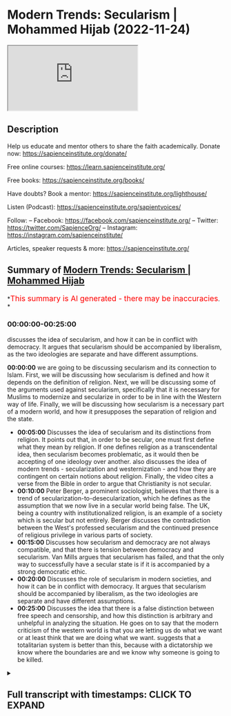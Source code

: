 # Modern Trends: Secularism | Mohammed Hijab (2022-11-24)

<iframe loading='lazy' allow='autoplay' src='https://www.youtube.com/embed/hDmxvZ4QAw0'></iframe>

## Description

Help us educate and mentor others to share the faith academically.
Donate now: <https://sapienceinstitute.org/donate/>

Free online courses: <https://learn.sapienceinstitute.org/>

Free books: <https://sapienceinstitute.org/books/>

Have doubts? Book a mentor: <https://sapienceinstitute.org/lighthouse/>

Listen (Podcast): <https://sapienceinstitute.org/sapientvoices/>

Follow:
– Facebook: <https://facebook.com/sapienceinstitute.org/>
– Twitter: <https://twitter.com/SapienceOrg/>
– Instagram: <https://instagram.com/sapienceinstitute/>

Articles, speaker requests & more: <https://sapienceinstitute.org/>

## Summary of [Modern Trends: Secularism | Mohammed Hijab](https://www.youtube.com/watch?v=hDmxvZ4QAw0)

*<span style="color:red; font-size:125%">This summary is AI generated - there may be inaccuracies</span>. *

### <a onclick="modifyYTiframeseektime('0')">00:00:00-00:25:00</a>

 discusses the idea of secularism, and how it can be in conflict with democracy. It argues that secularism should be accompanied by liberalism, as the two ideologies are separate and have different assumptions.

**<a onclick="modifyYTiframeseektime('0')">00:00:00</a>**  we are going to be discussing secularism and its connection to Islam. First, we will be discussing how secularism is defined and how it depends on the definition of religion. Next, we will be discussing some of the arguments used against secularism, specifically that it is necessary for Muslims to modernize and secularize in order to be in line with the Western way of life. Finally, we will be discussing how secularism is a necessary part of a modern world, and how it presupposes the separation of religion and the state.

* **<a onclick="modifyYTiframeseektime('300')">00:05:00</a>** Discusses the idea of secularism and its distinctions from religion. It points out that, in order to be secular, one must first define what they mean by religion. If one defines religion as a transcendental idea, then secularism becomes problematic, as it would then be accepting of one ideology over another.  also discusses the idea of modern trends - secularization and westernization - and how they are contingent on certain notions about religion. Finally, the video cites a verse from the Bible in order to argue that Christianity is not secular.
* **<a onclick="modifyYTiframeseektime('600')">00:10:00</a>** Peter Berger, a prominent sociologist, believes that there is a trend of secularization-to-desecularization, which he defines as the assumption that we now live in a secular world being false. The UK, being a country with institutionalized religion, is an example of a society which is secular but not entirely. Berger discusses the contradiction between the West's professed secularism and the continued presence of religious privilege in various parts of society.
* **<a onclick="modifyYTiframeseektime('900')">00:15:00</a>** Discusses how secularism and democracy are not always compatible, and that there is tension between democracy and secularism. Van Mills argues that secularism has failed, and that the only way to successfully have a secular state is if it is accompanied by a strong democratic ethic.
* **<a onclick="modifyYTiframeseektime('1200')">00:20:00</a>** Discusses the role of secularism in modern societies, and how it can be in conflict with democracy. It argues that secularism should be accompanied by liberalism, as the two ideologies are separate and have different assumptions.
* **<a onclick="modifyYTiframeseektime('1500')">00:25:00</a>** Discusses the idea that there is a false distinction between free speech and censorship, and how this distinction is arbitrary and unhelpful in analyzing the situation. He goes on to say that the modern criticism of the western world is that you are letting us do what we want or at least think that we are doing what we want. suggests that a totalitarian system is better than this, because with a dictatorship we know where the boundaries are and we know why someone is going to be killed.

<details><summary><h2>Full transcript with timestamps: CLICK TO EXPAND</h2></summary>

<a onclick="modifyYTiframeseektime('0')">0:00:00</a> oh  
<a onclick="modifyYTiframeseektime('6')">0:00:06</a> foreign  
<a onclick="modifyYTiframeseektime('9')">0:00:09</a> to the second session on the modern  
<a onclick="modifyYTiframeseektime('11')">0:00:11</a> Trends module today we're going to be  
<a onclick="modifyYTiframeseektime('14')">0:00:14</a> talking about secularism and its  
<a onclick="modifyYTiframeseektime('16')">0:00:16</a> connection with Islam in the Muslim  
<a onclick="modifyYTiframeseektime('17')">0:00:17</a> World  
<a onclick="modifyYTiframeseektime('18')">0:00:18</a> um of course secularism is something we  
<a onclick="modifyYTiframeseektime('20')">0:00:20</a> didn't actually formally cover in the  
<a onclick="modifyYTiframeseektime('22')">0:00:22</a> London area and it's something very  
<a onclick="modifyYTiframeseektime('24')">0:00:24</a> important not least because of something  
<a onclick="modifyYTiframeseektime('26')">0:00:26</a> which keeps coming up in discourses with  
<a onclick="modifyYTiframeseektime('28')">0:00:28</a> Muslims and non-muslims when I had  
<a onclick="modifyYTiframeseektime('29')">0:00:29</a> discussion with Jordan Peterson this  
<a onclick="modifyYTiframeseektime('32')">0:00:32</a> kind of was uh uh brought up in effect  
<a onclick="modifyYTiframeseektime('34')">0:00:34</a> before I had my first discussion with  
<a onclick="modifyYTiframeseektime('36')">0:00:36</a> him  
<a onclick="modifyYTiframeseektime('37')">0:00:37</a> it was one of his major criticisms of  
<a onclick="modifyYTiframeseektime('39')">0:00:39</a> Islam and so and this is something you  
<a onclick="modifyYTiframeseektime('41')">0:00:41</a> find in the western Academy a lot of  
<a onclick="modifyYTiframeseektime('43')">0:00:43</a> people will say like you know  
<a onclick="modifyYTiframeseektime('45')">0:00:45</a> uh why Islam isn't secular is the reason  
<a onclick="modifyYTiframeseektime('49')">0:00:49</a> why it's behind for example and this is  
<a onclick="modifyYTiframeseektime('51')">0:00:51</a> one of the main arguments they use  
<a onclick="modifyYTiframeseektime('52')">0:00:52</a> in fact they say that  
<a onclick="modifyYTiframeseektime('55')">0:00:55</a> this is connected to issues to do with  
<a onclick="modifyYTiframeseektime('57')">0:00:57</a> the Reformation  
<a onclick="modifyYTiframeseektime('58')">0:00:58</a> I try to enumerate the kind of uh  
<a onclick="modifyYTiframeseektime('62')">0:01:02</a> the kind of arguments the main arguments  
<a onclick="modifyYTiframeseektime('65')">0:01:05</a> that are used about this they say the  
<a onclick="modifyYTiframeseektime('68')">0:01:08</a> first catalog is Islam slash Muslims  
<a onclick="modifyYTiframeseektime('71')">0:01:11</a> needs to modernize and so really what  
<a onclick="modifyYTiframeseektime('74')">0:01:14</a> they mean by modernize is to secularize  
<a onclick="modifyYTiframeseektime('76')">0:01:16</a> and that's one of the things they one of  
<a onclick="modifyYTiframeseektime('77')">0:01:17</a> the staple part of a modern world is the  
<a onclick="modifyYTiframeseektime('80')">0:01:20</a> secular order  
<a onclick="modifyYTiframeseektime('81')">0:01:21</a> the second kind of argument is uses like  
<a onclick="modifyYTiframeseektime('83')">0:01:23</a> Islam or Muslims need to secularize and  
<a onclick="modifyYTiframeseektime('85')">0:01:25</a> they just say it like that they need to  
<a onclick="modifyYTiframeseektime('88')">0:01:28</a> do that  
<a onclick="modifyYTiframeseektime('89')">0:01:29</a> and the third one is Islam Muslims need  
<a onclick="modifyYTiframeseektime('91')">0:01:31</a> to westernize  
<a onclick="modifyYTiframeseektime('93')">0:01:33</a> and they are less likely to put in those  
<a onclick="modifyYTiframeseektime('94')">0:01:34</a> in those terms because it has Colonial  
<a onclick="modifyYTiframeseektime('96')">0:01:36</a> connotations  
<a onclick="modifyYTiframeseektime('98')">0:01:38</a> but these are the three kinds of ways  
<a onclick="modifyYTiframeseektime('100')">0:01:40</a> that it can be put across now the word  
<a onclick="modifyYTiframeseektime('103')">0:01:43</a> secular itself  
<a onclick="modifyYTiframeseektime('105')">0:01:45</a> etymologically comes from the Latin root  
<a onclick="modifyYTiframeseektime('108')">0:01:48</a> word meaning that which relates to the  
<a onclick="modifyYTiframeseektime('109')">0:01:49</a> world yeah  
<a onclick="modifyYTiframeseektime('111')">0:01:51</a> and is in opposition to the church  
<a onclick="modifyYTiframeseektime('115')">0:01:55</a> and it's a belief or ideological  
<a onclick="modifyYTiframeseektime('118')">0:01:58</a> commitment to the separation of religion  
<a onclick="modifyYTiframeseektime('121')">0:02:01</a> and this uh worldly effect this is from  
<a onclick="modifyYTiframeseektime('123')">0:02:03</a> Kenny  
<a onclick="modifyYTiframeseektime('125')">0:02:05</a> uh secular secularization is the process  
<a onclick="modifyYTiframeseektime('127')">0:02:07</a> because secularism is the word and  
<a onclick="modifyYTiframeseektime('130')">0:02:10</a> secularization  
<a onclick="modifyYTiframeseektime('132')">0:02:12</a> according to Burger is the process by  
<a onclick="modifyYTiframeseektime('135')">0:02:15</a> which sectors of society and cultures  
<a onclick="modifyYTiframeseektime('137')">0:02:17</a> are removed from the domination of  
<a onclick="modifyYTiframeseektime('139')">0:02:19</a> religious institutions  
<a onclick="modifyYTiframeseektime('141')">0:02:21</a> vernacularly if you look at the  
<a onclick="modifyYTiframeseektime('143')">0:02:23</a> dictionaries  
<a onclick="modifyYTiframeseektime('144')">0:02:24</a> secularism is really the separation  
<a onclick="modifyYTiframeseektime('146')">0:02:26</a> between church and state now already  
<a onclick="modifyYTiframeseektime('150')">0:02:30</a> what if if you really think about this  
<a onclick="modifyYTiframeseektime('154')">0:02:34</a> which should strike you as one of the  
<a onclick="modifyYTiframeseektime('156')">0:02:36</a> main things about the word secular  
<a onclick="modifyYTiframeseektime('158')">0:02:38</a> is that the definition itself  
<a onclick="modifyYTiframeseektime('162')">0:02:42</a> I should ask maybe I should ask what  
<a onclick="modifyYTiframeseektime('164')">0:02:44</a> does the definition depend on  
<a onclick="modifyYTiframeseektime('166')">0:02:46</a> the one second what is the definition  
<a onclick="modifyYTiframeseektime('168')">0:02:48</a> depend on  
<a onclick="modifyYTiframeseektime('169')">0:02:49</a> if I say  
<a onclick="modifyYTiframeseektime('171')">0:02:51</a> secularism  
<a onclick="modifyYTiframeseektime('173')">0:02:53</a> a separation between religion religious  
<a onclick="modifyYTiframeseektime('175')">0:02:55</a> institutions or religion and the state  
<a onclick="modifyYTiframeseektime('177')">0:02:57</a> what does the definition of secularism  
<a onclick="modifyYTiframeseektime('180')">0:03:00</a> ultimately depend on the the definition  
<a onclick="modifyYTiframeseektime('183')">0:03:03</a> of  
<a onclick="modifyYTiframeseektime('185')">0:03:05</a> yes  
<a onclick="modifyYTiframeseektime('186')">0:03:06</a> it presupposes that there's already a  
<a onclick="modifyYTiframeseektime('189')">0:03:09</a> distinction between those two things  
<a onclick="modifyYTiframeseektime('190')">0:03:10</a> okay but what so what do we need to if  
<a onclick="modifyYTiframeseektime('193')">0:03:13</a> if you didn't have this thing you  
<a onclick="modifyYTiframeseektime('195')">0:03:15</a> couldn't have secularism  
<a onclick="modifyYTiframeseektime('197')">0:03:17</a> there you have it thank you very much  
<a onclick="modifyYTiframeseektime('198')">0:03:18</a> okay that's right without religion they  
<a onclick="modifyYTiframeseektime('200')">0:03:20</a> cannot be secularism  
<a onclick="modifyYTiframeseektime('202')">0:03:22</a> think about this about it's quite ironic  
<a onclick="modifyYTiframeseektime('204')">0:03:24</a> actually  
<a onclick="modifyYTiframeseektime('205')">0:03:25</a> because secularism is a is it is a  
<a onclick="modifyYTiframeseektime('208')">0:03:28</a> separation between religion and  
<a onclick="modifyYTiframeseektime('210')">0:03:30</a> institutions or government or whatever  
<a onclick="modifyYTiframeseektime('211')">0:03:31</a> it may be so you can't have secularism  
<a onclick="modifyYTiframeseektime('213')">0:03:33</a> without religion so it's not ironic that  
<a onclick="modifyYTiframeseektime('215')">0:03:35</a> the thing you want to get rid of is a  
<a onclick="modifyYTiframeseektime('217')">0:03:37</a> thing you need to form what you have  
<a onclick="modifyYTiframeseektime('220')">0:03:40</a> think think of that for a second then  
<a onclick="modifyYTiframeseektime('222')">0:03:42</a> you have another issue here which is  
<a onclick="modifyYTiframeseektime('223')">0:03:43</a> that if we're saying secularism is a is  
<a onclick="modifyYTiframeseektime('227')">0:03:47</a> the division between religion and the  
<a onclick="modifyYTiframeseektime('229')">0:03:49</a> state or the institutions or whatever it  
<a onclick="modifyYTiframeseektime('231')">0:03:51</a> may be  
<a onclick="modifyYTiframeseektime('232')">0:03:52</a> then now what do we need to know what  
<a onclick="modifyYTiframeseektime('234')">0:03:54</a> the definition of is religion what is  
<a onclick="modifyYTiframeseektime('237')">0:03:57</a> what constitutes us religion what  
<a onclick="modifyYTiframeseektime('238')">0:03:58</a> doesn't constitute as religion  
<a onclick="modifyYTiframeseektime('240')">0:04:00</a> and this is an area of great controversy  
<a onclick="modifyYTiframeseektime('243')">0:04:03</a> because if you look at addiction  
<a onclick="modifyYTiframeseektime('245')">0:04:05</a> obviously they're going to say all kinds  
<a onclick="modifyYTiframeseektime('247')">0:04:07</a> of things about what religion is a  
<a onclick="modifyYTiframeseektime('248')">0:04:08</a> belief in a Divine being and ritual Acts  
<a onclick="modifyYTiframeseektime('252')">0:04:12</a> or these kinds of things this is  
<a onclick="modifyYTiframeseektime('253')">0:04:13</a> dictionary definition but when you look  
<a onclick="modifyYTiframeseektime('255')">0:04:15</a> at closely when you look at what  
<a onclick="modifyYTiframeseektime('257')">0:04:17</a> sociologists have said  
<a onclick="modifyYTiframeseektime('259')">0:04:19</a> some sociologists  
<a onclick="modifyYTiframeseektime('262')">0:04:22</a> have stated  
<a onclick="modifyYTiframeseektime('263')">0:04:23</a> I think Charles Taylor is one of them  
<a onclick="modifyYTiframeseektime('266')">0:04:26</a> Charles Taylor  
<a onclick="modifyYTiframeseektime('267')">0:04:27</a> has has stated that  
<a onclick="modifyYTiframeseektime('271')">0:04:31</a> religion can  
<a onclick="modifyYTiframeseektime('273')">0:04:33</a> include any transcendental idea  
<a onclick="modifyYTiframeseektime('276')">0:04:36</a> even durkheim from what I remember once  
<a onclick="modifyYTiframeseektime('279')">0:04:39</a> again included  
<a onclick="modifyYTiframeseektime('281')">0:04:41</a> ideologies into the mix many  
<a onclick="modifyYTiframeseektime('283')">0:04:43</a> sociologists said you don't necessarily  
<a onclick="modifyYTiframeseektime('285')">0:04:45</a> need  
<a onclick="modifyYTiframeseektime('286')">0:04:46</a> a divine  
<a onclick="modifyYTiframeseektime('288')">0:04:48</a> being or something like that for  
<a onclick="modifyYTiframeseektime('290')">0:04:50</a> something to be a religion that's why  
<a onclick="modifyYTiframeseektime('292')">0:04:52</a> Buddhism is not really some say it's a  
<a onclick="modifyYTiframeseektime('295')">0:04:55</a> religion some say it's not religion but  
<a onclick="modifyYTiframeseektime('296')">0:04:56</a> it depends on what kind of definition of  
<a onclick="modifyYTiframeseektime('298')">0:04:58</a> religion you're using  
<a onclick="modifyYTiframeseektime('300')">0:05:00</a> man not all Buddhists believe in God not  
<a onclick="modifyYTiframeseektime('302')">0:05:02</a> all Hindus believe in God we covered  
<a onclick="modifyYTiframeseektime('304')">0:05:04</a> this when we talked about Hinduism so  
<a onclick="modifyYTiframeseektime('306')">0:05:06</a> something we even discussed the fact  
<a onclick="modifyYTiframeseektime('307')">0:05:07</a> that it can be an atheist Hindu  
<a onclick="modifyYTiframeseektime('310')">0:05:10</a> some Hindus classify themselves as a  
<a onclick="modifyYTiframeseektime('312')">0:05:12</a> atheist  
<a onclick="modifyYTiframeseektime('314')">0:05:14</a> you know they say we don't believe in  
<a onclick="modifyYTiframeseektime('315')">0:05:15</a> these Gods this is just like a you know  
<a onclick="modifyYTiframeseektime('317')">0:05:17</a> myth for us but it's part of our culture  
<a onclick="modifyYTiframeseektime('319')">0:05:19</a> and whatever  
<a onclick="modifyYTiframeseektime('321')">0:05:21</a> so the point is is what is religion  
<a onclick="modifyYTiframeseektime('323')">0:05:23</a> that is itself something which is open  
<a onclick="modifyYTiframeseektime('325')">0:05:25</a> to discussion  
<a onclick="modifyYTiframeseektime('327')">0:05:27</a> but then if we say it's a transcendental  
<a onclick="modifyYTiframeseektime('329')">0:05:29</a> idea we have a real big problem here  
<a onclick="modifyYTiframeseektime('331')">0:05:31</a> because if we say liberalism is a  
<a onclick="modifyYTiframeseektime('333')">0:05:33</a> religion  
<a onclick="modifyYTiframeseektime('335')">0:05:35</a> if we actually state that liberalism is  
<a onclick="modifyYTiframeseektime('336')">0:05:36</a> religion  
<a onclick="modifyYTiframeseektime('338')">0:05:38</a> and most secular states are liberal  
<a onclick="modifyYTiframeseektime('340')">0:05:40</a> democracies  
<a onclick="modifyYTiframeseektime('342')">0:05:42</a> then secularism is on the mind  
<a onclick="modifyYTiframeseektime('345')">0:05:45</a> do you see what's going on there it's  
<a onclick="modifyYTiframeseektime('346')">0:05:46</a> very problematic  
<a onclick="modifyYTiframeseektime('348')">0:05:48</a> so if you say no religion must be those  
<a onclick="modifyYTiframeseektime('351')">0:05:51</a> things which you have a divine  
<a onclick="modifyYTiframeseektime('353')">0:05:53</a> you know you know being worthy of  
<a onclick="modifyYTiframeseektime('356')">0:05:56</a> worship  
<a onclick="modifyYTiframeseektime('358')">0:05:58</a> or something like that so Buddhism is  
<a onclick="modifyYTiframeseektime('361')">0:06:01</a> not a religion then so can I have a  
<a onclick="modifyYTiframeseektime('363')">0:06:03</a> Buddha state  
<a onclick="modifyYTiframeseektime('364')">0:06:04</a> if I have a Buddhist state am I am I  
<a onclick="modifyYTiframeseektime('366')">0:06:06</a> endangering the secular ethical if I  
<a onclick="modifyYTiframeseektime('368')">0:06:08</a> have a hint to say am I endangering a  
<a onclick="modifyYTiframeseektime('370')">0:06:10</a> secular ethic or not but then if I'm  
<a onclick="modifyYTiframeseektime('372')">0:06:12</a> allowed the Hindu say why am I not allow  
<a onclick="modifyYTiframeseektime('374')">0:06:14</a> the Muslim one  
<a onclick="modifyYTiframeseektime('376')">0:06:16</a> then you know this thing has become very  
<a onclick="modifyYTiframeseektime('378')">0:06:18</a> dangerous now they don't even know where  
<a onclick="modifyYTiframeseektime('380')">0:06:20</a> to start and where to end and this is  
<a onclick="modifyYTiframeseektime('382')">0:06:22</a> where the conversation conversation  
<a onclick="modifyYTiframeseektime('383')">0:06:23</a> should start  
<a onclick="modifyYTiframeseektime('384')">0:06:24</a> what are you defining as religion and  
<a onclick="modifyYTiframeseektime('386')">0:06:26</a> why should those things only be religion  
<a onclick="modifyYTiframeseektime('389')">0:06:29</a> especially when there's a scholarly  
<a onclick="modifyYTiframeseektime('390')">0:06:30</a> backing for all these other things to be  
<a onclick="modifyYTiframeseektime('392')">0:06:32</a> called religion  
<a onclick="modifyYTiframeseektime('395')">0:06:35</a> and so these Notions of modernization  
<a onclick="modifyYTiframeseektime('397')">0:06:37</a> and secularization or westernization  
<a onclick="modifyYTiframeseektime('402')">0:06:42</a> are all contingent on these on these  
<a onclick="modifyYTiframeseektime('404')">0:06:44</a> Notions first we have to Define what we  
<a onclick="modifyYTiframeseektime('406')">0:06:46</a> mean by secularism or we have to Define  
<a onclick="modifyYTiframeseektime('408')">0:06:48</a> by religion and what is the separation  
<a onclick="modifyYTiframeseektime('412')">0:06:52</a> so any questions on this one on this  
<a onclick="modifyYTiframeseektime('414')">0:06:54</a> point so far  
<a onclick="modifyYTiframeseektime('416')">0:06:56</a> no okay  
<a onclick="modifyYTiframeseektime('418')">0:06:58</a> we'll go to the next thing  
<a onclick="modifyYTiframeseektime('422')">0:07:02</a> a lot of people  
<a onclick="modifyYTiframeseektime('424')">0:07:04</a> actually cite the verse in the Bible and  
<a onclick="modifyYTiframeseektime('427')">0:07:07</a> I'll read it to you which is in Mark  
<a onclick="modifyYTiframeseektime('429')">0:07:09</a> chapter 12 verse number 17.  
<a onclick="modifyYTiframeseektime('431')">0:07:11</a> give to Caesar what belongs to Caesar  
<a onclick="modifyYTiframeseektime('433')">0:07:13</a> and give to God what belongs to God  
<a onclick="modifyYTiframeseektime('435')">0:07:15</a> and to be honest with you this is taken  
<a onclick="modifyYTiframeseektime('437')">0:07:17</a> out of context  
<a onclick="modifyYTiframeseektime('438')">0:07:18</a> because the context here is taxation  
<a onclick="modifyYTiframeseektime('441')">0:07:21</a> it's like you know give to Caesar  
<a onclick="modifyYTiframeseektime('442')">0:07:22</a> belongs to Caesar doesn't necessarily  
<a onclick="modifyYTiframeseektime('444')">0:07:24</a> mean that's God's rights should overtake  
<a onclick="modifyYTiframeseektime('446')">0:07:26</a> or the Caesar's right should overtake  
<a onclick="modifyYTiframeseektime('448')">0:07:28</a> God's rights  
<a onclick="modifyYTiframeseektime('450')">0:07:30</a> this was not if you look at the the  
<a onclick="modifyYTiframeseektime('452')">0:07:32</a> verses before and after it's talking  
<a onclick="modifyYTiframeseektime('454')">0:07:34</a> about give tax to your state basically  
<a onclick="modifyYTiframeseektime('457')">0:07:37</a> it's not saying that you know God's  
<a onclick="modifyYTiframeseektime('458')">0:07:38</a> rights are undermined and if if you know  
<a onclick="modifyYTiframeseektime('460')">0:07:40</a> about the biblical uh discussion you'll  
<a onclick="modifyYTiframeseektime('463')">0:07:43</a> know that James and Paul had a I'm not  
<a onclick="modifyYTiframeseektime('465')">0:07:45</a> sure if you guys are aware who James  
<a onclick="modifyYTiframeseektime('467')">0:07:47</a> who's James  
<a onclick="modifyYTiframeseektime('470')">0:07:50</a> yeah he's the brother of Jesus Christ  
<a onclick="modifyYTiframeseektime('471')">0:07:51</a> yeah according to the biblical discourse  
<a onclick="modifyYTiframeseektime('474')">0:07:54</a> and stuff like that yeah there's the  
<a onclick="modifyYTiframeseektime('475')">0:07:55</a> Book of James and he had his he had beef  
<a onclick="modifyYTiframeseektime('477')">0:07:57</a> with Paul  
<a onclick="modifyYTiframeseektime('479')">0:07:59</a> you know had big beef with it  
<a onclick="modifyYTiframeseektime('481')">0:08:01</a> and Paul basically was of the opinion  
<a onclick="modifyYTiframeseektime('484')">0:08:04</a> that you know you don't have to follow  
<a onclick="modifyYTiframeseektime('485')">0:08:05</a> the laws  
<a onclick="modifyYTiframeseektime('487')">0:08:07</a> and you know there was a big scandal  
<a onclick="modifyYTiframeseektime('489')">0:08:09</a> with him and if you look at the biblical  
<a onclick="modifyYTiframeseektime('490')">0:08:10</a> discourse and the records and stuff  
<a onclick="modifyYTiframeseektime('492')">0:08:12</a> there's a big Scandal between James and  
<a onclick="modifyYTiframeseektime('493')">0:08:13</a> Paul  
<a onclick="modifyYTiframeseektime('494')">0:08:14</a> because they're of circumcision and  
<a onclick="modifyYTiframeseektime('495')">0:08:15</a> stuff like that you know but basically  
<a onclick="modifyYTiframeseektime('498')">0:08:18</a> James is saying is James was saying  
<a onclick="modifyYTiframeseektime('501')">0:08:21</a> you need to follow the law you need to  
<a onclick="modifyYTiframeseektime('503')">0:08:23</a> follow the Old Testament law so he's  
<a onclick="modifyYTiframeseektime('504')">0:08:24</a> very much and if you look at the Book of  
<a onclick="modifyYTiframeseektime('506')">0:08:26</a> James and other parts of the Bible  
<a onclick="modifyYTiframeseektime('507')">0:08:27</a> saying that you know you cannot abandon  
<a onclick="modifyYTiframeseektime('510')">0:08:30</a> the Old Testament law as Paul is saying  
<a onclick="modifyYTiframeseektime('511')">0:08:31</a> no God died on the cross Jesus died on  
<a onclick="modifyYTiframeseektime('514')">0:08:34</a> the cross and as a result of it you have  
<a onclick="modifyYTiframeseektime('516')">0:08:36</a> you yeah you don't need to follow all  
<a onclick="modifyYTiframeseektime('518')">0:08:38</a> this now you don't actually need to  
<a onclick="modifyYTiframeseektime('520')">0:08:40</a> follow all of all of this stuff  
<a onclick="modifyYTiframeseektime('522')">0:08:42</a> the reason why I bought that to the  
<a onclick="modifyYTiframeseektime('524')">0:08:44</a> table is because uh in in many ways Paul  
<a onclick="modifyYTiframeseektime('527')">0:08:47</a> was the first protagonist of the secular  
<a onclick="modifyYTiframeseektime('530')">0:08:50</a> ethic  
<a onclick="modifyYTiframeseektime('531')">0:08:51</a> it wasn't Jesus it was actually Paul  
<a onclick="modifyYTiframeseektime('534')">0:08:54</a> himself  
<a onclick="modifyYTiframeseektime('536')">0:08:56</a> because he in many ways abolished the  
<a onclick="modifyYTiframeseektime('537')">0:08:57</a> religious law the relevance of the  
<a onclick="modifyYTiframeseektime('539')">0:08:59</a> religious law but if you look at the the  
<a onclick="modifyYTiframeseektime('541')">0:09:01</a> verse of give unto Caesar what is the  
<a onclick="modifyYTiframeseektime('543')">0:09:03</a> season give unto God words to God that's  
<a onclick="modifyYTiframeseektime('545')">0:09:05</a> not enough overrageous enough  
<a onclick="modifyYTiframeseektime('547')">0:09:07</a> for us to conclude that the New  
<a onclick="modifyYTiframeseektime('549')">0:09:09</a> Testament is secular  
<a onclick="modifyYTiframeseektime('551')">0:09:11</a> if you look at the writings of Paul yes  
<a onclick="modifyYTiframeseektime('554')">0:09:14</a> he was more if you like  
<a onclick="modifyYTiframeseektime('555')">0:09:15</a> uh because he was less concerned with  
<a onclick="modifyYTiframeseektime('558')">0:09:18</a> the laws if you look at James he's way  
<a onclick="modifyYTiframeseektime('560')">0:09:20</a> more concerned with the law who was  
<a onclick="modifyYTiframeseektime('561')">0:09:21</a> right who was wrong that's the  
<a onclick="modifyYTiframeseektime('562')">0:09:22</a> discussion that James Dunn and others  
<a onclick="modifyYTiframeseektime('564')">0:09:24</a> from the Christian Scholars and you know  
<a onclick="modifyYTiframeseektime('566')">0:09:26</a> have written about and that's a  
<a onclick="modifyYTiframeseektime('567')">0:09:27</a> different discussion for another day  
<a onclick="modifyYTiframeseektime('569')">0:09:29</a> however to cite this verse and to say oh  
<a onclick="modifyYTiframeseektime('571')">0:09:31</a> Christianity is therefore secular I  
<a onclick="modifyYTiframeseektime('572')">0:09:32</a> think it's a weak argument and we need  
<a onclick="modifyYTiframeseektime('574')">0:09:34</a> to be aware of that  
<a onclick="modifyYTiframeseektime('575')">0:09:35</a> I mean before I did my first thing with  
<a onclick="modifyYTiframeseektime('577')">0:09:37</a> your Peterson he actually mentioned this  
<a onclick="modifyYTiframeseektime('579')">0:09:39</a> is a quote unquote Miracle of  
<a onclick="modifyYTiframeseektime('580')">0:09:40</a> Christianity  
<a onclick="modifyYTiframeseektime('582')">0:09:42</a> he doesn't know  
<a onclick="modifyYTiframeseektime('584')">0:09:44</a> that this is the context and the one I  
<a onclick="modifyYTiframeseektime('586')">0:09:46</a> spoke to him I might have gone on the  
<a onclick="modifyYTiframeseektime('588')">0:09:48</a> read under the radar  
<a onclick="modifyYTiframeseektime('590')">0:09:50</a> because he mentioned it like before but  
<a onclick="modifyYTiframeseektime('592')">0:09:52</a> I said it quickly I don't think many  
<a onclick="modifyYTiframeseektime('594')">0:09:54</a> people heard what I said  
<a onclick="modifyYTiframeseektime('595')">0:09:55</a> you know give on to Caesar what is on to  
<a onclick="modifyYTiframeseektime('597')">0:09:57</a> Caesar and give unto God what's unto God  
<a onclick="modifyYTiframeseektime('599')">0:09:59</a> yeah  
<a onclick="modifyYTiframeseektime('600')">0:10:00</a> and I said to him what if Caesar what if  
<a onclick="modifyYTiframeseektime('602')">0:10:02</a> Caesar was Hitler  
<a onclick="modifyYTiframeseektime('603')">0:10:03</a> and he just brushed off and didn't  
<a onclick="modifyYTiframeseektime('605')">0:10:05</a> answer it so you know what if Caesar was  
<a onclick="modifyYTiframeseektime('608')">0:10:08</a> Hitler because you know on the one hand  
<a onclick="modifyYTiframeseektime('610')">0:10:10</a> if you say well give on to Caesar what  
<a onclick="modifyYTiframeseektime('612')">0:10:12</a> is the Caesar yeah  
<a onclick="modifyYTiframeseektime('614')">0:10:14</a> if Caesar is Hitler then you have  
<a onclick="modifyYTiframeseektime('616')">0:10:16</a> totalitarianism then you have Nazism  
<a onclick="modifyYTiframeseektime('618')">0:10:18</a> then you have all the things you hate  
<a onclick="modifyYTiframeseektime('620')">0:10:20</a> you can't choose your Caesar  
<a onclick="modifyYTiframeseektime('622')">0:10:22</a> you can only give it to you can give it  
<a onclick="modifyYTiframeseektime('623')">0:10:23</a> give them the taxes give them what you  
<a onclick="modifyYTiframeseektime('625')">0:10:25</a> want so this idea of a perfect  
<a onclick="modifyYTiframeseektime('627')">0:10:27</a> separation between sessions and stay and  
<a onclick="modifyYTiframeseektime('630')">0:10:30</a> give on to See's always and using these  
<a onclick="modifyYTiframeseektime('632')">0:10:32</a> verses in a tenuous way to try and make  
<a onclick="modifyYTiframeseektime('634')">0:10:34</a> a point I think it's actually a very  
<a onclick="modifyYTiframeseektime('635')">0:10:35</a> weak argument when you look at all the  
<a onclick="modifyYTiframeseektime('637')">0:10:37</a> context behind behind it any questions  
<a onclick="modifyYTiframeseektime('639')">0:10:39</a> on that  
<a onclick="modifyYTiframeseektime('642')">0:10:42</a> so  
<a onclick="modifyYTiframeseektime('644')">0:10:44</a> Peter Berger who's a pro basically this  
<a onclick="modifyYTiframeseektime('646')">0:10:46</a> person's a prominent sociologist okay  
<a onclick="modifyYTiframeseektime('651')">0:10:51</a> he helped propound uh secular  
<a onclick="modifyYTiframeseektime('654')">0:10:54</a> secularization theories in 1960s  
<a onclick="modifyYTiframeseektime('657')">0:10:57</a> believes that there is a trend of  
<a onclick="modifyYTiframeseektime('659')">0:10:59</a> desecularization  
<a onclick="modifyYTiframeseektime('661')">0:11:01</a> I said now we're moving away from  
<a onclick="modifyYTiframeseektime('663')">0:11:03</a> secularization to desecularization  
<a onclick="modifyYTiframeseektime('667')">0:11:07</a> and he even says that the assumption  
<a onclick="modifyYTiframeseektime('669')">0:11:09</a> that we now live in a secular world is  
<a onclick="modifyYTiframeseektime('670')">0:11:10</a> false now it's interesting when you look  
<a onclick="modifyYTiframeseektime('672')">0:11:12</a> at the UK as an example  
<a onclick="modifyYTiframeseektime('674')">0:11:14</a> because the question is is the UK  
<a onclick="modifyYTiframeseektime('676')">0:11:16</a> secular it's actually one for discussion  
<a onclick="modifyYTiframeseektime('677')">0:11:17</a> it's not one way is the UK not secular  
<a onclick="modifyYTiframeseektime('680')">0:11:20</a> is it not secular because there are  
<a onclick="modifyYTiframeseektime('682')">0:11:22</a> institutions which are religious like  
<a onclick="modifyYTiframeseektime('684')">0:11:24</a> the Church of England for example  
<a onclick="modifyYTiframeseektime('685')">0:11:25</a> the Anglican Church  
<a onclick="modifyYTiframeseektime('687')">0:11:27</a> and that is in the this intertwined with  
<a onclick="modifyYTiframeseektime('690')">0:11:30</a> aspects of the government the second  
<a onclick="modifyYTiframeseektime('692')">0:11:32</a> chamber or whatever I think they even  
<a onclick="modifyYTiframeseektime('694')">0:11:34</a> have seats that are designated for for  
<a onclick="modifyYTiframeseektime('698')">0:11:38</a> the church event you'd know right is  
<a onclick="modifyYTiframeseektime('699')">0:11:39</a> that correct they have seats I don't  
<a onclick="modifyYTiframeseektime('701')">0:11:41</a> know how many of them though there are  
<a onclick="modifyYTiframeseektime('702')">0:11:42</a> in the lows maybe 12 seats  
<a onclick="modifyYTiframeseektime('705')">0:11:45</a> but they're designated for for people  
<a onclick="modifyYTiframeseektime('708')">0:11:48</a> from the heart from the church right  
<a onclick="modifyYTiframeseektime('709')">0:11:49</a> and so this is a clearly an imposition  
<a onclick="modifyYTiframeseektime('713')">0:11:53</a> and then on the other hand so we said  
<a onclick="modifyYTiframeseektime('715')">0:11:55</a> the Church of England you have uh  
<a onclick="modifyYTiframeseektime('717')">0:11:57</a> schools which are Church of England  
<a onclick="modifyYTiframeseektime('718')">0:11:58</a> schools now  
<a onclick="modifyYTiframeseektime('720')">0:12:00</a> so they have a special privilege uh  
<a onclick="modifyYTiframeseektime('723')">0:12:03</a> Church actually Church of England  
<a onclick="modifyYTiframeseektime('725')">0:12:05</a> pastors and Priests they have more  
<a onclick="modifyYTiframeseektime('727')">0:12:07</a> privileges than almost any religious  
<a onclick="modifyYTiframeseektime('730')">0:12:10</a> person from anyone else anywhere else  
<a onclick="modifyYTiframeseektime('732')">0:12:12</a> because they get these big houses  
<a onclick="modifyYTiframeseektime('734')">0:12:14</a> you know and these kind of uh  
<a onclick="modifyYTiframeseektime('736')">0:12:16</a> accommodations the Church of England  
<a onclick="modifyYTiframeseektime('737')">0:12:17</a> owns so much land in this country uh  
<a onclick="modifyYTiframeseektime('740')">0:12:20</a> people think there's some kind of  
<a onclick="modifyYTiframeseektime('741')">0:12:21</a> Toothless  
<a onclick="modifyYTiframeseektime('743')">0:12:23</a> thing but they have money these guys  
<a onclick="modifyYTiframeseektime('745')">0:12:25</a> have a lot of money you know  
<a onclick="modifyYTiframeseektime('747')">0:12:27</a> I remember having a conversation when I  
<a onclick="modifyYTiframeseektime('749')">0:12:29</a> was doing my in Oxford because a lot of  
<a onclick="modifyYTiframeseektime('752')">0:12:32</a> them were training to be priests  
<a onclick="modifyYTiframeseektime('754')">0:12:34</a> I said how much you get and he was  
<a onclick="modifyYTiframeseektime('755')">0:12:35</a> trying to play it down he's like no 20  
<a onclick="modifyYTiframeseektime('757')">0:12:37</a> 30 000 35 000.  
<a onclick="modifyYTiframeseektime('760')">0:12:40</a> so why would you be doing all of this  
<a onclick="modifyYTiframeseektime('762')">0:12:42</a> he said because you know we get house  
<a onclick="modifyYTiframeseektime('763')">0:12:43</a> and we get this and we get but I said  
<a onclick="modifyYTiframeseektime('765')">0:12:45</a> okay well you know  
<a onclick="modifyYTiframeseektime('767')">0:12:47</a> we don't get any of that  
<a onclick="modifyYTiframeseektime('769')">0:12:49</a> so clearly there are privileges that are  
<a onclick="modifyYTiframeseektime('770')">0:12:50</a> afforded to Christian people that are  
<a onclick="modifyYTiframeseektime('772')">0:12:52</a> not afforded to the rest of the  
<a onclick="modifyYTiframeseektime('773')">0:12:53</a> religions so the question is is this  
<a onclick="modifyYTiframeseektime('776')">0:12:56</a> country secular or is this country still  
<a onclick="modifyYTiframeseektime('779')">0:12:59</a> somewhat at least religious to what  
<a onclick="modifyYTiframeseektime('782')">0:13:02</a> extent is this country secular it's not  
<a onclick="modifyYTiframeseektime('783')">0:13:03</a> going to be or this country is secular  
<a onclick="modifyYTiframeseektime('785')">0:13:05</a> it's not secular so this country is  
<a onclick="modifyYTiframeseektime('787')">0:13:07</a> certainly not like America  
<a onclick="modifyYTiframeseektime('788')">0:13:08</a> America is way more secular than this  
<a onclick="modifyYTiframeseektime('791')">0:13:11</a> country don't have a church like that  
<a onclick="modifyYTiframeseektime('793')">0:13:13</a> and then the ceremonial uh role of the  
<a onclick="modifyYTiframeseektime('796')">0:13:16</a> king now is he is that he is the head of  
<a onclick="modifyYTiframeseektime('799')">0:13:19</a> the Church of England as well as being  
<a onclick="modifyYTiframeseektime('801')">0:13:21</a> uh someone who has uh the power to form  
<a onclick="modifyYTiframeseektime('804')">0:13:24</a> governments you know it's kind of  
<a onclick="modifyYTiframeseektime('805')">0:13:25</a> Monarch ceremonial Monarch all this kind  
<a onclick="modifyYTiframeseektime('807')">0:13:27</a> of things  
<a onclick="modifyYTiframeseektime('808')">0:13:28</a> so  
<a onclick="modifyYTiframeseektime('810')">0:13:30</a> how do we reconcile the fact that the  
<a onclick="modifyYTiframeseektime('813')">0:13:33</a> West is telling us to be secular  
<a onclick="modifyYTiframeseektime('815')">0:13:35</a> when they themselves haven't expunged  
<a onclick="modifyYTiframeseektime('817')">0:13:37</a> themselves of the secularism that they  
<a onclick="modifyYTiframeseektime('818')">0:13:38</a> espoused  
<a onclick="modifyYTiframeseektime('820')">0:13:40</a> it's it's a bit of a it's a bit of a  
<a onclick="modifyYTiframeseektime('822')">0:13:42</a> contradiction actually and it's not just  
<a onclick="modifyYTiframeseektime('824')">0:13:44</a> the UK many Europe Western European  
<a onclick="modifyYTiframeseektime('827')">0:13:47</a> countries are like this  
<a onclick="modifyYTiframeseektime('829')">0:13:49</a> the Denmark has a monarchy I think  
<a onclick="modifyYTiframeseektime('830')">0:13:50</a> Norway has a monarchy Belgium has a  
<a onclick="modifyYTiframeseektime('832')">0:13:52</a> monarchy they have the same kinds of uh  
<a onclick="modifyYTiframeseektime('834')">0:13:54</a> situations despite the fact that from a  
<a onclick="modifyYTiframeseektime('837')">0:13:57</a> census data perspective almost all these  
<a onclick="modifyYTiframeseektime('839')">0:13:59</a> countries have a downhill trajectory  
<a onclick="modifyYTiframeseektime('842')">0:14:02</a> when it comes to population of religious  
<a onclick="modifyYTiframeseektime('843')">0:14:03</a> people  
<a onclick="modifyYTiframeseektime('844')">0:14:04</a> like in other words now I I believe the  
<a onclick="modifyYTiframeseektime('847')">0:14:07</a> the latest census  
<a onclick="modifyYTiframeseektime('849')">0:14:09</a> is going to show that England  
<a onclick="modifyYTiframeseektime('852')">0:14:12</a> has 40 Christians which is a minority  
<a onclick="modifyYTiframeseektime('856')">0:14:16</a> that I mean they haven't released it yet  
<a onclick="modifyYTiframeseektime('858')">0:14:18</a> it's going to be in May 2023 but I  
<a onclick="modifyYTiframeseektime('860')">0:14:20</a> believe it's going to show this because  
<a onclick="modifyYTiframeseektime('862')">0:14:22</a> based on British attitude surveys that's  
<a onclick="modifyYTiframeseektime('865')">0:14:25</a> the projected  
<a onclick="modifyYTiframeseektime('866')">0:14:26</a> so it's going to be for the first time  
<a onclick="modifyYTiframeseektime('867')">0:14:27</a> ever since  
<a onclick="modifyYTiframeseektime('869')">0:14:29</a> maybe the fifth century sixth sixth  
<a onclick="modifyYTiframeseektime('873')">0:14:33</a> Century 5th to 6th century  
<a onclick="modifyYTiframeseektime('876')">0:14:36</a> even before  
<a onclick="modifyYTiframeseektime('877')">0:14:37</a> what's his name uh William the Conqueror  
<a onclick="modifyYTiframeseektime('880')">0:14:40</a> because Christianity came to this  
<a onclick="modifyYTiframeseektime('882')">0:14:42</a> country around the fifth century  
<a onclick="modifyYTiframeseektime('884')">0:14:44</a> with missionaries and all this kind of  
<a onclick="modifyYTiframeseektime('886')">0:14:46</a> so so how long how long is this we're  
<a onclick="modifyYTiframeseektime('888')">0:14:48</a> talking about before Islam  
<a onclick="modifyYTiframeseektime('890')">0:14:50</a> that's that's pretty that is pretty  
<a onclick="modifyYTiframeseektime('893')">0:14:53</a> significant Islam was in the seventh  
<a onclick="modifyYTiframeseektime('895')">0:14:55</a> century so Christianity came to the  
<a onclick="modifyYTiframeseektime('897')">0:14:57</a> England like a spread and stuff around  
<a onclick="modifyYTiframeseektime('900')">0:15:00</a> the fifth century sixth Century which is  
<a onclick="modifyYTiframeseektime('902')">0:15:02</a> about 150 years 200 years before Islam  
<a onclick="modifyYTiframeseektime('906')">0:15:06</a> so that's a thousand seven hundred years  
<a onclick="modifyYTiframeseektime('910')">0:15:10</a> something like this a thousand six  
<a onclick="modifyYTiframeseektime('912')">0:15:12</a> hundred years something like this  
<a onclick="modifyYTiframeseektime('914')">0:15:14</a> and for the first time until that time  
<a onclick="modifyYTiframeseektime('917')">0:15:17</a> there will be a minority Christian  
<a onclick="modifyYTiframeseektime('919')">0:15:19</a> population in this country below 50 with  
<a onclick="modifyYTiframeseektime('922')">0:15:22</a> Christian  
<a onclick="modifyYTiframeseektime('924')">0:15:24</a> by by then we still have all these  
<a onclick="modifyYTiframeseektime('926')">0:15:26</a> Christian institutions  
<a onclick="modifyYTiframeseektime('928')">0:15:28</a> Muslims are likely to be around 10 8  
<a onclick="modifyYTiframeseektime('930')">0:15:30</a> Maybe  
<a onclick="modifyYTiframeseektime('931')">0:15:31</a> so maybe in 20 years 30 years when  
<a onclick="modifyYTiframeseektime('933')">0:15:33</a> Muslims and Christians are closer to  
<a onclick="modifyYTiframeseektime('935')">0:15:35</a> being that maybe 2020 or we can still  
<a onclick="modifyYTiframeseektime('936')">0:15:36</a> have Christian Church of England  
<a onclick="modifyYTiframeseektime('940')">0:15:40</a> why  
<a onclick="modifyYTiframeseektime('941')">0:15:41</a> then then you have some issues  
<a onclick="modifyYTiframeseektime('943')">0:15:43</a> well Democratic reasoning comes into  
<a onclick="modifyYTiframeseektime('945')">0:15:45</a> play now and this is another thing that  
<a onclick="modifyYTiframeseektime('948')">0:15:48</a> secularism and this is my second point I  
<a onclick="modifyYTiframeseektime('950')">0:15:50</a> wanted to make to everyone here today  
<a onclick="modifyYTiframeseektime('952')">0:15:52</a> uh  
<a onclick="modifyYTiframeseektime('953')">0:15:53</a> I think van his name is Van Mills yeah  
<a onclick="modifyYTiframeseektime('955')">0:15:55</a> van Mills made this poison he's a  
<a onclick="modifyYTiframeseektime('958')">0:15:58</a> scholar of uh politics or international  
<a onclick="modifyYTiframeseektime('960')">0:16:00</a> relations and all this kind of things  
<a onclick="modifyYTiframeseektime('961')">0:16:01</a> yeah and he's focused on philosophical  
<a onclick="modifyYTiframeseektime('964')">0:16:04</a> issues he said it's a mistake to think  
<a onclick="modifyYTiframeseektime('966')">0:16:06</a> that the West  
<a onclick="modifyYTiframeseektime('968')">0:16:08</a> all of the values of the West are in  
<a onclick="modifyYTiframeseektime('970')">0:16:10</a> unison with each other there's all  
<a onclick="modifyYTiframeseektime('971')">0:16:11</a> Harmony  
<a onclick="modifyYTiframeseektime('972')">0:16:12</a> he says that there are issues relating  
<a onclick="modifyYTiframeseektime('976')">0:16:16</a> to some of the values like for example  
<a onclick="modifyYTiframeseektime('977')">0:16:17</a> secularism is one value  
<a onclick="modifyYTiframeseektime('979')">0:16:19</a> but let me just give you a very simple  
<a onclick="modifyYTiframeseektime('981')">0:16:21</a> ex this is very simple but maybe you  
<a onclick="modifyYTiframeseektime('983')">0:16:23</a> haven't thought about it yet  
<a onclick="modifyYTiframeseektime('984')">0:16:24</a> in America tell me two or three  
<a onclick="modifyYTiframeseektime('986')">0:16:26</a> religious issues or issues which are  
<a onclick="modifyYTiframeseektime('988')">0:16:28</a> heavily inspired by religion which are  
<a onclick="modifyYTiframeseektime('992')">0:16:32</a> very popular for the public to know  
<a onclick="modifyYTiframeseektime('996')">0:16:36</a> abortion what else  
<a onclick="modifyYTiframeseektime('998')">0:16:38</a> transgender decisions  
<a onclick="modifyYTiframeseektime('1001')">0:16:41</a> transgender surgeries like the SRS  
<a onclick="modifyYTiframeseektime('1004')">0:16:44</a> surgeries  
<a onclick="modifyYTiframeseektime('1005')">0:16:45</a> uh I think that's yeah it's not been put  
<a onclick="modifyYTiframeseektime('1008')">0:16:48</a> up for referendum let's see so things  
<a onclick="modifyYTiframeseektime('1010')">0:16:50</a> that are necessarily like something very  
<a onclick="modifyYTiframeseektime('1012')">0:16:52</a> clear like recently there's been  
<a onclick="modifyYTiframeseektime('1014')">0:16:54</a> referendums about and there's been  
<a onclick="modifyYTiframeseektime('1015')">0:16:55</a> changing law  
<a onclick="modifyYTiframeseektime('1016')">0:16:56</a> uh the teaching the um like Darwinism in  
<a onclick="modifyYTiframeseektime('1020')">0:17:00</a> schools and the okay okay that's okay  
<a onclick="modifyYTiframeseektime('1023')">0:17:03</a> fine creationism and stuff I don't know  
<a onclick="modifyYTiframeseektime('1025')">0:17:05</a> if there's been changing or maybe state  
<a onclick="modifyYTiframeseektime('1026')">0:17:06</a> by state I have to look at that but once  
<a onclick="modifyYTiframeseektime('1028')">0:17:08</a> again a state by state one which is a  
<a onclick="modifyYTiframeseektime('1031')">0:17:11</a> very important one to do with marriage  
<a onclick="modifyYTiframeseektime('1033')">0:17:13</a> gay marriage  
<a onclick="modifyYTiframeseektime('1035')">0:17:15</a> okay so so you have now think of this  
<a onclick="modifyYTiframeseektime('1037')">0:17:17</a> yeah America is meant to be a secular  
<a onclick="modifyYTiframeseektime('1039')">0:17:19</a> State correct all right  
<a onclick="modifyYTiframeseektime('1042')">0:17:22</a> have there been referendums  
<a onclick="modifyYTiframeseektime('1044')">0:17:24</a> have the public been asked about  
<a onclick="modifyYTiframeseektime('1046')">0:17:26</a> abortion  
<a onclick="modifyYTiframeseektime('1048')">0:17:28</a> yes  
<a onclick="modifyYTiframeseektime('1050')">0:17:30</a> sometimes they said yes and sometimes  
<a onclick="modifyYTiframeseektime('1052')">0:17:32</a> they say no sometimes the supreme court  
<a onclick="modifyYTiframeseektime('1054')">0:17:34</a> of justice America and a very famous  
<a onclick="modifyYTiframeseektime('1056')">0:17:36</a> course court case called Roe versus Wade  
<a onclick="modifyYTiframeseektime('1061')">0:17:41</a> would uh would would say pro-abortion  
<a onclick="modifyYTiframeseektime('1064')">0:17:44</a> things or anti-abortion things depending  
<a onclick="modifyYTiframeseektime('1066')">0:17:46</a> on if there are conservatives in the  
<a onclick="modifyYTiframeseektime('1068')">0:17:48</a> Supreme Court of Justice if there's more  
<a onclick="modifyYTiframeseektime('1069')">0:17:49</a> conservatives or not or whatever the  
<a onclick="modifyYTiframeseektime('1071')">0:17:51</a> Liberals they'll whatever  
<a onclick="modifyYTiframeseektime('1072')">0:17:52</a> sometimes they'll vote against gay  
<a onclick="modifyYTiframeseektime('1075')">0:17:55</a> marriage but now they've mostly  
<a onclick="modifyYTiframeseektime('1077')">0:17:57</a> voted for  
<a onclick="modifyYTiframeseektime('1079')">0:17:59</a> when they're doing all of these things  
<a onclick="modifyYTiframeseektime('1082')">0:18:02</a> what's that tension where's the tension  
<a onclick="modifyYTiframeseektime('1085')">0:18:05</a> the attention is between democracy and  
<a onclick="modifyYTiframeseektime('1086')">0:18:06</a> secularism  
<a onclick="modifyYTiframeseektime('1088')">0:18:08</a> because if you're saying to me  
<a onclick="modifyYTiframeseektime('1089')">0:18:09</a> secularism is a separation between  
<a onclick="modifyYTiframeseektime('1091')">0:18:11</a> church and state  
<a onclick="modifyYTiframeseektime('1093')">0:18:13</a> but yet democracy allows me to make  
<a onclick="modifyYTiframeseektime('1095')">0:18:15</a> decisions which are inspired by religion  
<a onclick="modifyYTiframeseektime('1098')">0:18:18</a> about issues which are politics or  
<a onclick="modifyYTiframeseektime('1100')">0:18:20</a> social socially relevant to politics or  
<a onclick="modifyYTiframeseektime('1103')">0:18:23</a> whatever  
<a onclick="modifyYTiframeseektime('1105')">0:18:25</a> then to what extent are you allowing  
<a onclick="modifyYTiframeseektime('1107')">0:18:27</a> religion to be part of the state and the  
<a onclick="modifyYTiframeseektime('1109')">0:18:29</a> government  
<a onclick="modifyYTiframeseektime('1111')">0:18:31</a> either secularism is uh incapable  
<a onclick="modifyYTiframeseektime('1117')">0:18:37</a> or is impotent the secular ethic has  
<a onclick="modifyYTiframeseektime('1120')">0:18:40</a> failed  
<a onclick="modifyYTiframeseektime('1121')">0:18:41</a> or the Democratic ethic must fail  
<a onclick="modifyYTiframeseektime('1124')">0:18:44</a> so you can't have a pure democracy and a  
<a onclick="modifyYTiframeseektime('1126')">0:18:46</a> pure secularism  
<a onclick="modifyYTiframeseektime('1128')">0:18:48</a> what if you have a democracy and  
<a onclick="modifyYTiframeseektime('1130')">0:18:50</a> everyone says I want this person to be  
<a onclick="modifyYTiframeseektime('1132')">0:18:52</a> in charge who's going to implement  
<a onclick="modifyYTiframeseektime('1133')">0:18:53</a> Islamic law fully in the land cutting  
<a onclick="modifyYTiframeseektime('1135')">0:18:55</a> the hand and doing this and whatever  
<a onclick="modifyYTiframeseektime('1138')">0:18:58</a> I had the conversation one time with  
<a onclick="modifyYTiframeseektime('1140')">0:19:00</a> Adam Dean one of the guys from quillium  
<a onclick="modifyYTiframeseektime('1142')">0:19:02</a> Foundation and I asked him this very  
<a onclick="modifyYTiframeseektime('1144')">0:19:04</a> question  
<a onclick="modifyYTiframeseektime('1145')">0:19:05</a> it's online Mariani I said what if I  
<a onclick="modifyYTiframeseektime('1148')">0:19:08</a> gave him this what if and it was he was  
<a onclick="modifyYTiframeseektime('1149')">0:19:09</a> buzzing he didn't know what to say  
<a onclick="modifyYTiframeseektime('1152')">0:19:12</a> he just didn't know what to say I said  
<a onclick="modifyYTiframeseektime('1153')">0:19:13</a> what if you have a country 99 of people  
<a onclick="modifyYTiframeseektime('1156')">0:19:16</a> say we weren't cutting the hand what are  
<a onclick="modifyYTiframeseektime('1158')">0:19:18</a> you going to say now  
<a onclick="modifyYTiframeseektime('1159')">0:19:19</a> are we going to remove dead Democratic  
<a onclick="modifyYTiframeseektime('1160')">0:19:20</a> legitimacy  
<a onclick="modifyYTiframeseektime('1162')">0:19:22</a> or are you going to  
<a onclick="modifyYTiframeseektime('1163')">0:19:23</a> remove the uh the secular ethic or what  
<a onclick="modifyYTiframeseektime('1167')">0:19:27</a> are you gonna do  
<a onclick="modifyYTiframeseektime('1168')">0:19:28</a> whatever you choose you're preferring  
<a onclick="modifyYTiframeseektime('1170')">0:19:30</a> one set of morality over another because  
<a onclick="modifyYTiframeseektime('1172')">0:19:32</a> the idea is that the West presents  
<a onclick="modifyYTiframeseektime('1174')">0:19:34</a> itself as fully coherent  
<a onclick="modifyYTiframeseektime('1176')">0:19:36</a> you have to copy a spot in order for you  
<a onclick="modifyYTiframeseektime('1177')">0:19:37</a> to copy as we we have to appear that we  
<a onclick="modifyYTiframeseektime('1179')">0:19:39</a> have one set of morality which you can  
<a onclick="modifyYTiframeseektime('1181')">0:19:41</a> copy  
<a onclick="modifyYTiframeseektime('1183')">0:19:43</a> that's the problem here and that's what  
<a onclick="modifyYTiframeseektime('1185')">0:19:45</a> van Mills are saying that there is no  
<a onclick="modifyYTiframeseektime('1187')">0:19:47</a> Harmony here there's no Harmony between  
<a onclick="modifyYTiframeseektime('1189')">0:19:49</a> secularism and democracy and liberalism  
<a onclick="modifyYTiframeseektime('1191')">0:19:51</a> and these things together  
<a onclick="modifyYTiframeseektime('1192')">0:19:52</a> and I'll give you another great example  
<a onclick="modifyYTiframeseektime('1196')">0:19:56</a> and these are very important examples to  
<a onclick="modifyYTiframeseektime('1198')">0:19:58</a> Remember by the way because they're very  
<a onclick="modifyYTiframeseektime('1200')">0:20:00</a> very powerful in discussions with  
<a onclick="modifyYTiframeseektime('1201')">0:20:01</a> especially with non-muslims or people  
<a onclick="modifyYTiframeseektime('1203')">0:20:03</a> that are antithetical to Islam or  
<a onclick="modifyYTiframeseektime('1205')">0:20:05</a> detractors of it or something like that  
<a onclick="modifyYTiframeseektime('1206')">0:20:06</a> or Muslims especially in this country  
<a onclick="modifyYTiframeseektime('1210')">0:20:10</a> in this country once again the UK  
<a onclick="modifyYTiframeseektime('1213')">0:20:13</a> in the 1940s  
<a onclick="modifyYTiframeseektime('1215')">0:20:15</a> well 1930s and 40s or mainly the 40s  
<a onclick="modifyYTiframeseektime('1219')">0:20:19</a> there was the World War World War second  
<a onclick="modifyYTiframeseektime('1220')">0:20:20</a> world war yeah  
<a onclick="modifyYTiframeseektime('1223')">0:20:23</a> and there was something called the  
<a onclick="modifyYTiframeseektime('1224')">0:20:24</a> coalition government  
<a onclick="modifyYTiframeseektime('1226')">0:20:26</a> now a coalition government means what  
<a onclick="modifyYTiframeseektime('1228')">0:20:28</a> everyone comes together and they make a  
<a onclick="modifyYTiframeseektime('1230')">0:20:30</a> big government it's a grand government  
<a onclick="modifyYTiframeseektime('1231')">0:20:31</a> big government  
<a onclick="modifyYTiframeseektime('1232')">0:20:32</a> in that coalition government what was  
<a onclick="modifyYTiframeseektime('1234')">0:20:34</a> there a lack of  
<a onclick="modifyYTiframeseektime('1236')">0:20:36</a> what wasn't them I should say  
<a onclick="modifyYTiframeseektime('1238')">0:20:38</a> what didn't they do  
<a onclick="modifyYTiframeseektime('1240')">0:20:40</a> diversity  
<a onclick="modifyYTiframeseektime('1242')">0:20:42</a> but no but this if there's a coalition  
<a onclick="modifyYTiframeseektime('1244')">0:20:44</a> government what isn't there  
<a onclick="modifyYTiframeseektime('1247')">0:20:47</a> isn't a majority but how why is there  
<a onclick="modifyYTiframeseektime('1249')">0:20:49</a> not a majority  
<a onclick="modifyYTiframeseektime('1250')">0:20:50</a> because there wasn't any elections  
<a onclick="modifyYTiframeseektime('1254')">0:20:54</a> they didn't have elections  
<a onclick="modifyYTiframeseektime('1257')">0:20:57</a> can you imagine this now why did they  
<a onclick="modifyYTiframeseektime('1259')">0:20:59</a> not have elections  
<a onclick="modifyYTiframeseektime('1261')">0:21:01</a> because and by the way this is not even  
<a onclick="modifyYTiframeseektime('1262')">0:21:02</a> controversial like it went over the term  
<a onclick="modifyYTiframeseektime('1265')">0:21:05</a> and there weren't elections there's no  
<a onclick="modifyYTiframeseektime('1267')">0:21:07</a> democracy in the country  
<a onclick="modifyYTiframeseektime('1269')">0:21:09</a> they say because of the security and  
<a onclick="modifyYTiframeseektime('1270')">0:21:10</a> National Security and these kinds of  
<a onclick="modifyYTiframeseektime('1271')">0:21:11</a> things we can't do elections when we're  
<a onclick="modifyYTiframeseektime('1273')">0:21:13</a> fighting the Germans how gonna we're  
<a onclick="modifyYTiframeseektime('1275')">0:21:15</a> gonna kill this one but this battle and  
<a onclick="modifyYTiframeseektime('1277')">0:21:17</a> that battle  
<a onclick="modifyYTiframeseektime('1278')">0:21:18</a> Battle of the sum and Bismarck and then  
<a onclick="modifyYTiframeseektime('1280')">0:21:20</a> do elections  
<a onclick="modifyYTiframeseektime('1282')">0:21:22</a> no we're not going to do these things  
<a onclick="modifyYTiframeseektime('1284')">0:21:24</a> so there's no election now what I'm  
<a onclick="modifyYTiframeseektime('1286')">0:21:26</a> saying is  
<a onclick="modifyYTiframeseektime('1287')">0:21:27</a> so you've sacrificed democracy for  
<a onclick="modifyYTiframeseektime('1289')">0:21:29</a> safety  
<a onclick="modifyYTiframeseektime('1292')">0:21:32</a> now is this right or is this wrong so  
<a onclick="modifyYTiframeseektime('1294')">0:21:34</a> even National Security can dig can can  
<a onclick="modifyYTiframeseektime('1297')">0:21:37</a> can compel you to do away with one of  
<a onclick="modifyYTiframeseektime('1300')">0:21:40</a> your uh values  
<a onclick="modifyYTiframeseektime('1304')">0:21:44</a> so this idea of we constantly need  
<a onclick="modifyYTiframeseektime('1307')">0:21:47</a> legitimacy we constantly need a mandate  
<a onclick="modifyYTiframeseektime('1309')">0:21:49</a> we hear it now even this new uh Rishi  
<a onclick="modifyYTiframeseektime('1311')">0:21:51</a> sunak has become he's talking he's  
<a onclick="modifyYTiframeseektime('1313')">0:21:53</a> pretending he has a mandate he has no  
<a onclick="modifyYTiframeseektime('1315')">0:21:55</a> mandate in reality he has an individual  
<a onclick="modifyYTiframeseektime('1317')">0:21:57</a> has a limited or Afghani zero almost  
<a onclick="modifyYTiframeseektime('1320')">0:22:00</a> zero no one voted this guy  
<a onclick="modifyYTiframeseektime('1322')">0:22:02</a> no one voted this guy man and yet he can  
<a onclick="modifyYTiframeseektime('1325')">0:22:05</a> stand there with his five foot five  
<a onclick="modifyYTiframeseektime('1327')">0:22:07</a> diminished physical stature and you know  
<a onclick="modifyYTiframeseektime('1330')">0:22:10</a> in his 45 kilogram self and start  
<a onclick="modifyYTiframeseektime('1334')">0:22:14</a> talking about  
<a onclick="modifyYTiframeseektime('1336')">0:22:16</a> I'm the leader and I'm this he says  
<a onclick="modifyYTiframeseektime('1338')">0:22:18</a> what's the I didn't vote for this guy  
<a onclick="modifyYTiframeseektime('1339')">0:22:19</a> and I wouldn't vote for this guy and and  
<a onclick="modifyYTiframeseektime('1341')">0:22:21</a> the list trust come out the same thing  
<a onclick="modifyYTiframeseektime('1343')">0:22:23</a> this is nonsense we want to see an  
<a onclick="modifyYTiframeseektime('1346')">0:22:26</a> election happen well maybe I don't care  
<a onclick="modifyYTiframeseektime('1348')">0:22:28</a> if there's an election or not but at  
<a onclick="modifyYTiframeseektime('1350')">0:22:30</a> least from a democratic perspective  
<a onclick="modifyYTiframeseektime('1351')">0:22:31</a> that's what they should be saying and to  
<a onclick="modifyYTiframeseektime('1353')">0:22:33</a> be fair that is what some of them are  
<a onclick="modifyYTiframeseektime('1354')">0:22:34</a> saying  
<a onclick="modifyYTiframeseektime('1356')">0:22:36</a> huh  
<a onclick="modifyYTiframeseektime('1358')">0:22:38</a> yeah no but that's what I'm saying like  
<a onclick="modifyYTiframeseektime('1360')">0:22:40</a> you know these people are unelectable  
<a onclick="modifyYTiframeseektime('1362')">0:22:42</a> actually  
<a onclick="modifyYTiframeseektime('1364')">0:22:44</a> like the only two okay with the  
<a onclick="modifyYTiframeseektime('1366')">0:22:46</a> exception of Margaret Thatcher the only  
<a onclick="modifyYTiframeseektime('1368')">0:22:48</a> two times you've got on a prime minister  
<a onclick="modifyYTiframeseektime('1369')">0:22:49</a> that's a woman is when they were forced  
<a onclick="modifyYTiframeseektime('1371')">0:22:51</a> into Power with the uh uh despite the  
<a onclick="modifyYTiframeseektime('1376')">0:22:56</a> Electoral wish  
<a onclick="modifyYTiframeseektime('1378')">0:22:58</a> and the only time you've got a brown man  
<a onclick="modifyYTiframeseektime('1379')">0:22:59</a> in there when he was forced into power  
<a onclick="modifyYTiframeseektime('1381')">0:23:01</a> and he's one of the richest person in  
<a onclick="modifyYTiframeseektime('1383')">0:23:03</a> Britain  
<a onclick="modifyYTiframeseektime('1385')">0:23:05</a> this was democracy and die  
<a onclick="modifyYTiframeseektime('1387')">0:23:07</a> there's a diversity of a democracy for  
<a onclick="modifyYTiframeseektime('1390')">0:23:10</a> example I mean what's going on here  
<a onclick="modifyYTiframeseektime('1392')">0:23:12</a> Annie yeah  
<a onclick="modifyYTiframeseektime('1395')">0:23:15</a> so the point is is that don't these  
<a onclick="modifyYTiframeseektime('1397')">0:23:17</a> things that they espouse okay we want a  
<a onclick="modifyYTiframeseektime('1399')">0:23:19</a> democracy and secularism you can't have  
<a onclick="modifyYTiframeseektime('1401')">0:23:21</a> democracy what I'm saying is  
<a onclick="modifyYTiframeseektime('1403')">0:23:23</a> it's impossible to have an unfettered  
<a onclick="modifyYTiframeseektime('1406')">0:23:26</a> democracy and an unfettered secularism  
<a onclick="modifyYTiframeseektime('1408')">0:23:28</a> at the same time that's my claim  
<a onclick="modifyYTiframeseektime('1411')">0:23:31</a> and that's a simple enough claim so I'll  
<a onclick="modifyYTiframeseektime('1413')">0:23:33</a> say we want you to modernize and  
<a onclick="modifyYTiframeseektime('1415')">0:23:35</a> secureize say does that does your vision  
<a onclick="modifyYTiframeseektime('1417')">0:23:37</a> of modernization include democracy yes  
<a onclick="modifyYTiframeseektime('1419')">0:23:39</a> it does  
<a onclick="modifyYTiframeseektime('1420')">0:23:40</a> so if your vision of uh if your vision  
<a onclick="modifyYTiframeseektime('1424')">0:23:44</a> of  
<a onclick="modifyYTiframeseektime('1427')">0:23:47</a> modernization includes democracy then  
<a onclick="modifyYTiframeseektime('1429')">0:23:49</a> you must understand that you cannot have  
<a onclick="modifyYTiframeseektime('1432')">0:23:52</a> an unfettered or unrestricted democracy  
<a onclick="modifyYTiframeseektime('1434')">0:23:54</a> and unrestricted secularism so which one  
<a onclick="modifyYTiframeseektime('1436')">0:23:56</a> should we choose  
<a onclick="modifyYTiframeseektime('1437')">0:23:57</a> they say let us have the secularism so  
<a onclick="modifyYTiframeseektime('1439')">0:23:59</a> what should we not have democracy then  
<a onclick="modifyYTiframeseektime('1441')">0:24:01</a> oh let's have the democracies you don't  
<a onclick="modifyYTiframeseektime('1443')">0:24:03</a> have the secularism then  
<a onclick="modifyYTiframeseektime('1444')">0:24:04</a> and on what basis are you making this  
<a onclick="modifyYTiframeseektime('1446')">0:24:06</a> decision well it's not to be a  
<a onclick="modifyYTiframeseektime('1448')">0:24:08</a> democratic basis  
<a onclick="modifyYTiframeseektime('1449')">0:24:09</a> because you can't be because I'm making  
<a onclick="modifyYTiframeseektime('1451')">0:24:11</a> a secular decision and despite democracy  
<a onclick="modifyYTiframeseektime('1453')">0:24:13</a> using a democratic basis  
<a onclick="modifyYTiframeseektime('1455')">0:24:15</a> well it would be a liberal basis now you  
<a onclick="modifyYTiframeseektime('1457')">0:24:17</a> have a third ideology  
<a onclick="modifyYTiframeseektime('1458')">0:24:18</a> because secularism and and liberalism  
<a onclick="modifyYTiframeseektime('1461')">0:24:21</a> are two separate ideologies they're  
<a onclick="modifyYTiframeseektime('1463')">0:24:23</a> different things  
<a onclick="modifyYTiframeseektime('1464')">0:24:24</a> like when I was doing my undergraduate  
<a onclick="modifyYTiframeseektime('1465')">0:24:25</a> degree and there was a there was a book  
<a onclick="modifyYTiframeseektime('1467')">0:24:27</a> that I read by Barbara Ross called using  
<a onclick="modifyYTiframeseektime('1469')">0:24:29</a> political ideas she had a separate  
<a onclick="modifyYTiframeseektime('1472')">0:24:32</a> chapter for democracy and a separate  
<a onclick="modifyYTiframeseektime('1474')">0:24:34</a> chapter four  
<a onclick="modifyYTiframeseektime('1475')">0:24:35</a> uh liberalism there's two separate  
<a onclick="modifyYTiframeseektime('1476')">0:24:36</a> things yummy they're two separate things  
<a onclick="modifyYTiframeseektime('1478')">0:24:38</a> we're talking about two different  
<a onclick="modifyYTiframeseektime('1480')">0:24:40</a> assumptions different ideology different  
<a onclick="modifyYTiframeseektime('1482')">0:24:42</a> thing so you could so if you have  
<a onclick="modifyYTiframeseektime('1484')">0:24:44</a> liberalism now and liberalism is saying  
<a onclick="modifyYTiframeseektime('1486')">0:24:46</a> the harm principle but then the  
<a onclick="modifyYTiframeseektime('1488')">0:24:48</a> Democracy goes against the harm  
<a onclick="modifyYTiframeseektime('1489')">0:24:49</a> principle it's either now the harm  
<a onclick="modifyYTiframeseektime('1491')">0:24:51</a> principle of this so that there's so  
<a onclick="modifyYTiframeseektime('1494')">0:24:54</a> many contradictions  
<a onclick="modifyYTiframeseektime('1495')">0:24:55</a> there are actually so many  
<a onclick="modifyYTiframeseektime('1496')">0:24:56</a> contradictions  
<a onclick="modifyYTiframeseektime('1498')">0:24:58</a> and then when you bring in free speech  
<a onclick="modifyYTiframeseektime('1500')">0:25:00</a> and free expression then you have the  
<a onclick="modifyYTiframeseektime('1502')">0:25:02</a> real problem  
<a onclick="modifyYTiframeseektime('1503')">0:25:03</a> because you got a free speech  
<a onclick="modifyYTiframeseektime('1505')">0:25:05</a> absolutists  
<a onclick="modifyYTiframeseektime('1508')">0:25:08</a> and they'll say we want for complete  
<a onclick="modifyYTiframeseektime('1509')">0:25:09</a> free speech so long as you're not  
<a onclick="modifyYTiframeseektime('1510')">0:25:10</a> inciting violence that's what they say  
<a onclick="modifyYTiframeseektime('1513')">0:25:13</a> okay say what do you say about mocking  
<a onclick="modifyYTiframeseektime('1515')">0:25:15</a> the Holocaust not just I'm not saying  
<a onclick="modifyYTiframeseektime('1518')">0:25:18</a> denying the Holocaust  
<a onclick="modifyYTiframeseektime('1521')">0:25:21</a> because it's illegal to do that in  
<a onclick="modifyYTiframeseektime('1522')">0:25:22</a> Germany and many other countries I'm  
<a onclick="modifyYTiframeseektime('1524')">0:25:24</a> saying what do you say about mocking it  
<a onclick="modifyYTiframeseektime('1528')">0:25:28</a> they'll say well we can mock the  
<a onclick="modifyYTiframeseektime('1530')">0:25:30</a> Holocaust but this will offend and this  
<a onclick="modifyYTiframeseektime('1532')">0:25:32</a> will harm the people and this will do  
<a onclick="modifyYTiframeseektime('1533')">0:25:33</a> this and that but no we can't mock the  
<a onclick="modifyYTiframeseektime('1535')">0:25:35</a> Holocaust can you mock the Holocaust can  
<a onclick="modifyYTiframeseektime('1536')">0:25:36</a> you not mock the Holocaust  
<a onclick="modifyYTiframeseektime('1538')">0:25:38</a> so everything here is arbitrary and  
<a onclick="modifyYTiframeseektime('1540')">0:25:40</a> unfortunately it goes back to the elites  
<a onclick="modifyYTiframeseektime('1543')">0:25:43</a> and that's what we're seeing a lot of  
<a onclick="modifyYTiframeseektime('1545')">0:25:45</a> the decisions being made on cancellation  
<a onclick="modifyYTiframeseektime('1548')">0:25:48</a> on this on that whatever based on who is  
<a onclick="modifyYTiframeseektime('1551')">0:25:51</a> at the top  
<a onclick="modifyYTiframeseektime('1552')">0:25:52</a> certain things can be said certain  
<a onclick="modifyYTiframeseektime('1554')">0:25:54</a> things cannot be said it's arbitrary  
<a onclick="modifyYTiframeseektime('1556')">0:25:56</a> there is a false it is a facade the  
<a onclick="modifyYTiframeseektime('1559')">0:25:59</a> veneer of yeah you guys are free Annie  
<a onclick="modifyYTiframeseektime('1563')">0:26:03</a> have you heard of the panopticon is it  
<a onclick="modifyYTiframeseektime('1565')">0:26:05</a> called the panopticon but Jeremy Bentham  
<a onclick="modifyYTiframeseektime('1568')">0:26:08</a> it's basically this idea that  
<a onclick="modifyYTiframeseektime('1570')">0:26:10</a> is a prison where you you can see  
<a onclick="modifyYTiframeseektime('1573')">0:26:13</a> everybody in every cell from the because  
<a onclick="modifyYTiframeseektime('1574')">0:26:14</a> there's mirrors everywhere you can see  
<a onclick="modifyYTiframeseektime('1575')">0:26:15</a> it here  
<a onclick="modifyYTiframeseektime('1577')">0:26:17</a> so it's the criticism the modern  
<a onclick="modifyYTiframeseektime('1579')">0:26:19</a> criticism of the western world is that  
<a onclick="modifyYTiframeseektime('1581')">0:26:21</a> you are letting us do what we want or at  
<a onclick="modifyYTiframeseektime('1584')">0:26:24</a> least think that we're doing what we  
<a onclick="modifyYTiframeseektime('1585')">0:26:25</a> want  
<a onclick="modifyYTiframeseektime('1586')">0:26:26</a> you're letting us go here there but  
<a onclick="modifyYTiframeseektime('1588')">0:26:28</a> you're seeing exactly what we're doing  
<a onclick="modifyYTiframeseektime('1589')">0:26:29</a> and we're in your prison but as soon as  
<a onclick="modifyYTiframeseektime('1591')">0:26:31</a> we go outside the bounds you're going to  
<a onclick="modifyYTiframeseektime('1593')">0:26:33</a> start dealing with us in a way which we  
<a onclick="modifyYTiframeseektime('1595')">0:26:35</a> don't know what you're going to do and  
<a onclick="modifyYTiframeseektime('1596')">0:26:36</a> quite frankly in many ways honestly a  
<a onclick="modifyYTiframeseektime('1599')">0:26:39</a> totalitarian system can be better than  
<a onclick="modifyYTiframeseektime('1600')">0:26:40</a> that because with a totalitarian system  
<a onclick="modifyYTiframeseektime('1602')">0:26:42</a> if you're living in an under  
<a onclick="modifyYTiframeseektime('1603')">0:26:43</a> dictatorship you know where the  
<a onclick="modifyYTiframeseektime('1606')">0:26:46</a> boundaries are if I do this this guy's  
<a onclick="modifyYTiframeseektime('1608')">0:26:48</a> gonna beat me up the worst thing is I  
<a onclick="modifyYTiframeseektime('1610')">0:26:50</a> don't know where the boundaries are I  
<a onclick="modifyYTiframeseektime('1612')">0:26:52</a> don't know why this guy's going to kill  
<a onclick="modifyYTiframeseektime('1613')">0:26:53</a> me put me in prison when the Drone is  
<a onclick="modifyYTiframeseektime('1615')">0:26:55</a> going to come where there's going to be  
<a onclick="modifyYTiframeseektime('1617')">0:26:57</a> an extra judicial killing I don't know  
<a onclick="modifyYTiframeseektime('1619')">0:26:59</a> when it's going to be arbitrary based on  
<a onclick="modifyYTiframeseektime('1621')">0:27:01</a> the Strategic decision-making of the  
<a onclick="modifyYTiframeseektime('1622')">0:27:02</a> elites in many ways that's a more  
<a onclick="modifyYTiframeseektime('1626')">0:27:06</a> trepidatious place to be  
<a onclick="modifyYTiframeseektime('1628')">0:27:08</a> anxiety-ridden place to be then a  
<a onclick="modifyYTiframeseektime('1631')">0:27:11</a> dictatorship because with a dictatorship  
<a onclick="modifyYTiframeseektime('1632')">0:27:12</a> you know if I say these words about the  
<a onclick="modifyYTiframeseektime('1634')">0:27:14</a> politics this ruler if I say these words  
<a onclick="modifyYTiframeseektime('1636')">0:27:16</a> about this particular ruler here  
<a onclick="modifyYTiframeseektime('1638')">0:27:18</a> I speak about politics if I do this  
<a onclick="modifyYTiframeseektime('1640')">0:27:20</a> they're going to kill me or they're  
<a onclick="modifyYTiframeseektime('1642')">0:27:22</a> going to put me in prison and torture me  
<a onclick="modifyYTiframeseektime('1643')">0:27:23</a> okay I know the rules I get it I  
<a onclick="modifyYTiframeseektime('1645')">0:27:25</a> understand it it's very straightforward  
<a onclick="modifyYTiframeseektime('1646')">0:27:26</a> actually  
<a onclick="modifyYTiframeseektime('1647')">0:27:27</a> a dictator is only one a very good  
<a onclick="modifyYTiframeseektime('1649')">0:27:29</a> making us know what he's good what he  
<a onclick="modifyYTiframeseektime('1651')">0:27:31</a> wants  
<a onclick="modifyYTiframeseektime('1654')">0:27:34</a> in the west you go here you go there  
<a onclick="modifyYTiframeseektime('1657')">0:27:37</a> your accounts are flow this morning my  
<a onclick="modifyYTiframeseektime('1659')">0:27:39</a> account was frozen  
<a onclick="modifyYTiframeseektime('1664')">0:27:44</a> is frozen this and that you you have to  
<a onclick="modifyYTiframeseektime('1668')">0:27:48</a> go to this the police comes here what  
<a onclick="modifyYTiframeseektime('1670')">0:27:50</a> every time you do this  
<a onclick="modifyYTiframeseektime('1672')">0:27:52</a> you don't know what you yeah why they're  
<a onclick="modifyYTiframeseektime('1674')">0:27:54</a> doing it even you don't know what you've  
<a onclick="modifyYTiframeseektime('1675')">0:27:55</a> done  
<a onclick="modifyYTiframeseektime('1676')">0:27:56</a> and in many ways that's a worrisome  
<a onclick="modifyYTiframeseektime('1678')">0:27:58</a> place to be uh maybe I've just gone  
<a onclick="modifyYTiframeseektime('1681')">0:28:01</a> abroad uh sorry  
<a onclick="modifyYTiframeseektime('1684')">0:28:04</a> now  
<a onclick="modifyYTiframeseektime('1688')">0:28:08</a> yeah so it was Charles Taylor who said  
<a onclick="modifyYTiframeseektime('1690')">0:28:10</a> it's a transcendental system  
<a onclick="modifyYTiframeseektime('1697')">0:28:17</a> and with that this is a very short  
<a onclick="modifyYTiframeseektime('1699')">0:28:19</a> session  
<a onclick="modifyYTiframeseektime('1701')">0:28:21</a> but with that we will conclude this is  
<a onclick="modifyYTiframeseektime('1703')">0:28:23</a> the first session of secularism uh any  
<a onclick="modifyYTiframeseektime('1705')">0:28:25</a> questions before we conclude on some of  
<a onclick="modifyYTiframeseektime('1707')">0:28:27</a> the stuff that we said today  
<a onclick="modifyYTiframeseektime('1709')">0:28:29</a> all right fantastic well we'll see you  
<a onclick="modifyYTiframeseektime('1712')">0:28:32</a> guys later we're going to be speaking  
<a onclick="modifyYTiframeseektime('1713')">0:28:33</a> about modern trends for the next three  
<a onclick="modifyYTiframeseektime('1715')">0:28:35</a> weeks and then we'll move on to somehat  
<a onclick="modifyYTiframeseektime('1717')">0:28:37</a> this is the second uh  
<a onclick="modifyYTiframeseektime('1719')">0:28:39</a> I think it's four weeks sorry I should  
<a onclick="modifyYTiframeseektime('1721')">0:28:41</a> say four weeks because it'll be six  
<a onclick="modifyYTiframeseektime('1722')">0:28:42</a> weeks overall this is the second session  
<a onclick="modifyYTiframeseektime('1723')">0:28:43</a> on the modern Trends and Insha'Allah  
<a onclick="modifyYTiframeseektime('1726')">0:28:46</a> we'll be seeing you next week with Santa  
<a onclick="modifyYTiframeseektime('1728')">0:28:48</a> Monica  
</details>
